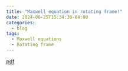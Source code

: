```yaml
---
title: "Maxwell equation in rotating frame!"
date: 2024-06-25T15:34:30-04:00
categories:
  - blog
tags:
  - Maxwell equations
  - Rotating frame
---
```

<a href="https://github.com/danielhk2004/MP/raw/master/files/%D8%AF%D8%B1%D8%B3%20%D9%85%D9%82%D8%A7%D9%84%D9%87.pdf" download>pdf</a>
